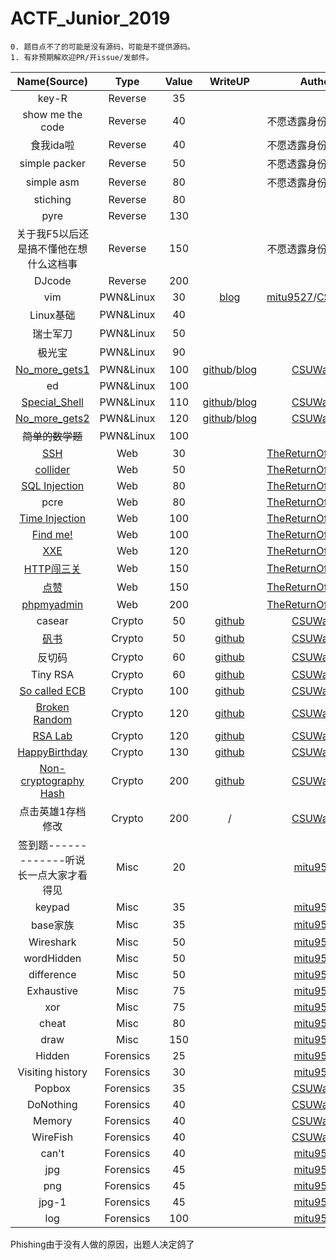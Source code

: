# ACTF_Junior_2019

```
0. 题目点不了的可能是没有源码，可能是不提供源码。
1. 有非预期解欢迎PR/开issue/发邮件。
```

| Name(Source)     | Type    | Value | WriteUP | Author |
| :-: | :-: | :-: | :-: | :-: |
| key-R            | Reverse | 35 |         |        |
| show me the code | Reverse | 40 |         | 不愿透露身份的出题人 |
| 食我ida啦 | Reverse | 40 |         | 不愿透露身份的出题人 |
| simple packer | Reverse | 50 |         | 不愿透露身份的出题人 |
| simple asm | Reverse | 80 |         | 不愿透露身份的出题人 |
| stiching | Reverse | 80 |         |        |
| pyre | Reverse | 130 |         |        |
| 关于我F5以后还是搞不懂他在想什么这档事 | Reverse | 150 |         | 不愿透露身份的出题人 |
| DJcode | Reverse | 200 |         |        |
| vim | PWN&Linux | 30 | [blog](https://csuwangj.github.io/ACTF-Junior-2019-Official-WriteUP-of-CSUWangj-s-Challenge/#vim) | [mitu9527](https://github.com/mitu9527)/[CSUWangj](https://github.com/CSUwangj) |
| Linux基础 | PWN&Linux | 40 |         |        |
| 瑞士军刀 | PWN&Linux | 50 |         |        |
| 极光宝 | PWN&Linux | 90 |         |        |
| [No_more_gets1](https://github.com/CSUwangj/ACTF_Junior_2019/tree/master/Linux%26PWN/No_more_gets1/src) | PWN&Linux | 100 | [github](https://github.com/CSUwangj/ACTF_Junior_2019/tree/master/Linux%26PWN/No_more_gets1/sol)/[blog](https://csuwangj.github.io/ACTF-Junior-2019-Official-WriteUP-of-CSUWangj-s-Challenge/#No-more-gets1) | [CSUWangj](https://github.com/CSUwangj) |
| ed | PWN&Linux | 100 |         |        |
| [Special_Shell](https://github.com/CSUwangj/ACTF_Junior_2019/tree/master/Linux%26PWN/Special_Shell/src) | PWN&Linux | 110 | [github](https://github.com/CSUwangj/ACTF_Junior_2019/tree/master/Linux%26PWN/Special_Shell/sol)/[blog](https://csuwangj.github.io/ACTF-Junior-2019-Official-WriteUP-of-CSUWangj-s-Challenge/#Special-Shell) | [CSUWangj](https://github.com/CSUwangj) |
| [No_more_gets2](https://github.com/CSUwangj/ACTF_Junior_2019/tree/master/Linux%26PWN/No_more_gets2/src) | PWN&Linux | 120 | [github](https://github.com/CSUwangj/ACTF_Junior_2019/tree/master/Linux%26PWN/No_more_gets2/sol)/[blog](https://csuwangj.github.io/ACTF-Junior-2019-Official-WriteUP-of-CSUWangj-s-Challenge/#No-more-gets2) | [CSUWangj](https://github.com/CSUwangj) |
| ~~简单的数学题~~ | PWN&Linux | 100 |         |        |
| [SSH](https://github.com/CSUwangj/ACTF_Junior_2019/tree/master/Web/SSH) | Web | 30 |         | [TheReturnOfTheKing](https://www.lhaihai.wang/) |
| [collider](https://github.com/CSUwangj/ACTF_Junior_2019/tree/master/Web/collider) | Web | 50 |         | [TheReturnOfTheKing](https://www.lhaihai.wang/) |
| [SQL Injection](https://github.com/CSUwangj/ACTF_Junior_2019/tree/master/Web/SQL%E6%B3%A8%E5%85%A5) | Web | 80 |         | [TheReturnOfTheKing](https://www.lhaihai.wang/) |
| pcre | Web | 80 |         | [TheReturnOfTheKing](https://www.lhaihai.wang/) |
| [Time Injection](https://github.com/CSUwangj/ACTF_Junior_2019/tree/master/Web/easy-time-injection) | Web | 100 |         | [TheReturnOfTheKing](https://www.lhaihai.wang/) |
| [Find me!](https://github.com/CSUwangj/ACTF_Junior_2019/tree/master/Web/robots) | Web | 100 |         | [TheReturnOfTheKing](https://www.lhaihai.wang/) |
| [XXE](https://github.com/CSUwangj/ACTF_Junior_2019/tree/master/Web/php_xxe) | Web | 120 |         | [TheReturnOfTheKing](https://www.lhaihai.wang/) |
| [HTTP闯三关](https://github.com/CSUwangj/ACTF_Junior_2019/tree/master/Web/HTTP%E9%97%AF%E5%85%B3) | Web | 150 |         | [TheReturnOfTheKing](https://www.lhaihai.wang/) |
| [点赞](https://github.com/CSUwangj/ACTF_Junior_2019/tree/master/Web/%E7%82%B9%E8%B5%9E) | Web | 150 |         | [TheReturnOfTheKing](https://www.lhaihai.wang/) |
| [phpmyadmin](https://github.com/CSUwangj/ACTF_Junior_2019/tree/master/Web/phpmyadmin) | Web | 200 |         | [TheReturnOfTheKing](https://www.lhaihai.wang/) |
| casear | Crypto | 50 | [github](https://github.com/CSUwangj/ACTF_Junior_2019/tree/master/Crypto/caeser/sol) | [CSUWangj](https://github.com/CSUwangj) |
| [矾书](https://github.com/CSUwangj/ACTF_Junior_2019/tree/master/Crypto/%E7%9F%BE%E4%B9%A6/src) | Crypto | 50 | [github](https://github.com/CSUwangj/ACTF_Junior_2019/tree/master/Crypto/%E7%9F%BE%E4%B9%A6/sol) | [CSUWangj](https://github.com/CSUwangj) |
| 反切码 | Crypto | 60 | [github](https://github.com/CSUwangj/ACTF_Junior_2019/tree/master/Crypto/%E5%8F%8D%E5%88%87%E7%A0%81/sol) | [CSUWangj](https://github.com/CSUwangj) |
| Tiny RSA | Crypto | 60 | [github](https://github.com/CSUwangj/ACTF_Junior_2019/tree/master/Crypto/Tiny_RSA/sol) | [CSUWangj](https://github.com/CSUwangj) |
| [So called ECB](https://github.com/CSUwangj/ACTF_Junior_2019/tree/master/Crypto/So_called_ECB/src) | Crypto | 100 | [github](https://github.com/CSUwangj/ACTF_Junior_2019/tree/master/Crypto/So_called_ECB/src) | [CSUWangj](https://github.com/CSUwangj) |
| [Broken Random](https://github.com/CSUwangj/ACTF_Junior_2019/tree/master/Crypto/Broken%20Random/src) | Crypto | 120 | [github](https://github.com/CSUwangj/ACTF_Junior_2019/tree/master/Crypto/Broken%20Random/sol) | [CSUWangj](https://github.com/CSUwangj) |
| [RSA Lab](https://github.com/CSUwangj/ACTF_Junior_2019/tree/master/Crypto/RSA_Lab/src) | Crypto | 120 | [github](https://github.com/CSUwangj/ACTF_Junior_2019/tree/master/Crypto/RSA_Lab/sol) | [CSUWangj](https://github.com/CSUwangj) |
| [HappyBirthday](https://github.com/CSUwangj/ACTF_Junior_2019/tree/master/Crypto/HappyBirthday/src) | Crypto | 130 | [github](https://github.com/CSUwangj/ACTF_Junior_2019/tree/master/Crypto/HappyBirthday/sol) | [CSUWangj](https://github.com/CSUwangj) |
| [Non-cryptography Hash](https://github.com/CSUwangj/ACTF_Junior_2019/tree/master/Crypto/Non-cryptographic_Hash/src) | Crypto | 200 | [github](https://github.com/CSUwangj/ACTF_Junior_2019/tree/master/Crypto/Non-cryptographic_Hash/sol) | [CSUWangj](https://github.com/CSUwangj) |
| 点击英雄1存档修改 | Crypto | 200 | / | [CSUWangj](https://github.com/CSUwangj) |
| 签到题-------------听说长一点大家才看得见 | Misc | 20 |         | [mitu9527](https://github.com/mitu9527) |
| keypad | Misc | 35 |         | [mitu9527](https://github.com/mitu9527) |
| base家族 | Misc | 35 |         | [mitu9527](https://github.com/mitu9527) |
| Wireshark | Misc | 50 |         | [mitu9527](https://github.com/mitu9527) |
| wordHidden | Misc | 50 |         | [mitu9527](https://github.com/mitu9527) |
| difference | Misc | 50 |         | [mitu9527](https://github.com/mitu9527) |
| Exhaustive | Misc | 75 |         | [mitu9527](https://github.com/mitu9527) |
| xor | Misc | 75 |         | [mitu9527](https://github.com/mitu9527) |
| cheat | Misc | 80 |         | [mitu9527](https://github.com/mitu9527) |
| draw | Misc | 150 |         | [mitu9527](https://github.com/mitu9527) |
| Hidden | Forensics | 25 |         | [mitu9527](https://github.com/mitu9527) |
| Visiting history | Forensics | 30 |         | [mitu9527](https://github.com/mitu9527) |
| Popbox | Forensics | 35 |         | [CSUWangj](https://github.com/CSUwangj) |
| DoNothing | Forensics | 40 |         | [CSUWangj](https://github.com/CSUwangj) |
| Memory | Forensics | 40 |         | [CSUWangj](https://github.com/CSUwangj) |
| WireFish | Forensics | 40 |         | [CSUWangj](https://github.com/CSUwangj) |
| can't | Forensics | 40 |         | [mitu9527](https://github.com/mitu9527) |
| jpg | Forensics | 45 |         | [mitu9527](https://github.com/mitu9527) |
| png | Forensics | 45 |         | [mitu9527](https://github.com/mitu9527) |
| jpg-1 | Forensics | 45 |         | [mitu9527](https://github.com/mitu9527) |
| log | Forensics | 100 |         | [mitu9527](https://github.com/mitu9527) |

Phishing由于没有人做的原因，出题人决定鸽了


